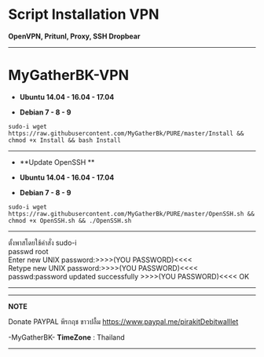 # Script Installation VPN

**OpenVPN, Pritunl, Proxy, SSH Dropbear**

_________________________________________________
# **MyGatherBK-VPN**

-  **Ubuntu 14.04 - 16.04 - 17.04**

- **Debian 7 - 8 - 9**

```
sudo-i wget https://raw.githubusercontent.com/MyGatherBk/PURE/master/Install && chmod +x Install && bash Install
```
____________________________________________________________________________________________________
- **Update OpenSSH **

-  **Ubuntu 14.04 - 16.04 - 17.04**

- **Debian 7 - 8 - 9**

```
sudo-i wget https://raw.githubusercontent.com/MyGatherBk/PURE/master/OpenSSH.sh && chmod +x OpenSSH.sh && ./OpenSSH.sh
```
____________________________________________________________________________________________________
ตั้งพาสโดยใช้คำสั่ง 
sudo-i <br>
passwd root<br>
Enter new UNIX password:>>>>(YOU PASSWORD)<<<<<br>
Retype new UNIX password:>>>>(YOU PASSWORD)<<<<<br>
passwd:password updated successfully >>>>(YOU PASSWORD)<<<< OK<br>
____________________________________________________________________________________________________

____________________________________________________________________________________________________
**NOTE**

Donate PAYPAL พีรกฤช ขาวปลื้ม
https://www.paypal.me/pirakitDebitwalllet

 -MyGatherBK-
  **TimeZone**   :  Thailand
___________________________________________________
